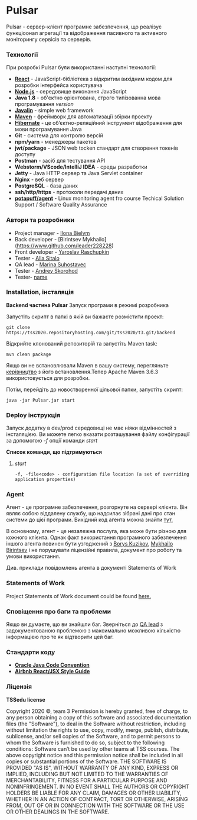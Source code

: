 # Pulsar

Pulsar - сервер-клієнт програмне забезпечення, що реалізує функціоонал агрегації та відображення пасивного та активного моніторингу сервісів та серверів.

### Технології

При розробкі Pulsar були використанні наступні технології:

* [**React**](https://reactjs.org/) - JavaScript-бібліотека з відкритим вихідним кодом для розробки інтерфейса користувача
* [**Node.js**](https://nodejs.org/en/) - середовище виконання JavaScript
* **Java 1.8** - об'єктно орієнтована, строго типізованна мова програмування *version*
* [**Javalin**](https://javalin.io/) - simple web framework
* [**Maven**](https://maven.apache.org/) - фреймворк для автоматизації збірки проекту
* [**Hibernate**](https://hibernate.org/) - це об’єктно-реляційний інструмент відображення для мови програмування Java
* **Git** - система для контролю  версій
*  **npm/yarn** - менеджеры пакетов
*  **jwt/package** - JSON web tocken стандарт для створення токенів доступу
* **Postman** - засіб для тестування API
* **Webstorm/VScode/IntelliJ IDEA** - среды разработки
* **Jetty** - Java HTTP сервер та Java Servlet container
* **Nginx** - веб сервер
* **PostgreSQL** - база даних
* **ssh/http/https** - протоколи передачі даних
* [**potapuff/agent**](https://github.com/potapuff/agent) - Linux monitoring agent fro course Techical Solution Support / Software Quality Assurance

### Автори та розробники

* Project manager - [Ilona Bielym](https://www.github.com/ilona-bielym)
* Back developer - [Birintsev Mykhailo] (https://www.github.com/leader228228)
* Front developer - [Yaroslav Raschupkin](https://www.github.com/yaroslav-raschupkin)
* Tester - [Alla Sitalo](https://www.github.com/alla-sitalo)
* QA lead - [Marina Suhostavec](https://www.github.com/MarySweetRollStolen)
* Tester - [Andrey Skorohod](https://www.github.com/MacGregory-is-codding)
* Tester- [name]()

### Installation, інсталяція

**Backend частина Pulsar**
Запуск програми в режимі розробника

Запустіть скрипт в папкі в якій ви бажаєте розмістити проект:
```
git clone https://tss2020.repositoryhosting.com/git/tss2020/t3.git/backend
```
Відкрийте клонований репозиторій та запустіть Maven task:
```
mvn clean package
```
Якщо ви не встановлювали Maven в вашу систему, перегляньте [керівництво](https://maven.apache.org/install.html) з його встановлення.Тепер Apache Maven 3.6.3 використовується для розробки.

Потім, перейдіть до новостворенної цільової папки, запустіть скрипт:
```
java -jar Pulsar.jar start
```

### Deploy інструкція

Запуск додатку в dev/prod середовищі не має ніяки відмінностей з інсталяцією. Ви можете легко вказати розташування файлу конфігурації за допомогою *-f* опції команди *start*

**Список команди, що підтримуються**
1. *start*
    ```
    -f, -file<code> - configuration file location (a set of overriding application properties)
    ```

### Agent
Агент - це програмне забезпечення, розгорнуте на сервері клієнта. Він являє собою віддалену службу, що надсилає зібрані дані про стан системи до цієї програми. Вихідний код агента можна знайти [тут.](https://github.com/potapuff/agent)

В основному, агент - це незалежна послуга, яка може бути різною для кожного клієнта. Однак факт використання програмного забезпечення іншого агента повинен бути узгоджений з  [Borys Kuzikov](https://github.com/potapuff), [Mykhailo Birintsev](https://github.com/leader228228)  і не порушувати ліцензійні правила, документ про роботу та умови використання.

Див. приклади повідомлень агента в документі Statements of Work

### Statements of Work

Project Statements of Work document could be found [here.](https://docs.google.com/document/d/1CF3Y6A0OpV_nDartqZKGqExg75xHAdra7IPK9210BZg/edit)

### Сповіщення про баги та проблеми
Якщо ви думаєте, що ви знайшли баг. Зверніться до [QA lead](https://github.com/MarySweetRollStolen) з задокументованою проблемою з максимально можливою кількістю інформацією про те як відтворити цей баг.

### Стандарти коду 
- [**Oracle Java Code Convention**](https://www.oracle.com/java/technologies/javase/codeconventions-contents.html) 
- [**Airbnb React/JSX Style Guide**](https://github.com/airbnb/javascript/tree/master/react)

### Ліцензія
**ТSSedu license** 

Copyright 2020 ©, team 3
Permission is hereby granted, free of charge, to any person obtaining a copy of this software and associated documentation files (the "Software"), to deal in the Software without restriction, including without limitation the rights to use, copy, modify, merge, publish, distribute, sublicense, and/or sell copies of the Software, and to permit persons to whom the Software is furnished to do so, subject to the following conditions:
Software can’t be used by other teams at TSS courses.
The above copyright notice and this permission notice shall be included in all copies or substantial portions of the Software.
THE SOFTWARE IS PROVIDED "AS IS", WITHOUT WARRANTY OF ANY KIND, EXPRESS OR IMPLIED, INCLUDING BUT NOT LIMITED TO THE WARRANTIES OF MERCHANTABILITY, FITNESS FOR A PARTICULAR PURPOSE AND NONINFRINGEMENT. IN NO EVENT SHALL THE AUTHORS OR COPYRIGHT HOLDERS BE LIABLE FOR ANY CLAIM, DAMAGES OR OTHER LIABILITY, WHETHER IN AN ACTION OF CONTRACT, TORT OR OTHERWISE, ARISING FROM, OUT OF OR IN CONNECTION WITH THE SOFTWARE OR THE USE OR OTHER DEALINGS IN THE SOFTWARE.
